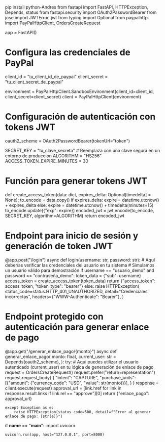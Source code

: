 pip install python-Andres
from fastapi import FastAPI, HTTPException, Depends, status
from fastapi.security import OAuth2PasswordBearer
from jose import JWTError, jwt
from typing import Optional
from paypalhttp import PayPalHttpClient, OrdersCreateRequest

app = FastAPI()

# Configura las credenciales de PayPal
client_id = "tu_client_id_de_paypal"
client_secret = "tu_client_secret_de_paypal"

environment = PayPalHttpClient.SandboxEnvironment(client_id=client_id, client_secret=client_secret)
client = PayPalHttpClient(environment)

# Configuración de autenticación con tokens JWT
oauth2_scheme = OAuth2PasswordBearer(tokenUrl="token")

SECRET_KEY = "tu_clave_secreta"  # Reemplaza con una clave segura en un entorno de producción
ALGORITHM = "HS256"
ACCESS_TOKEN_EXPIRE_MINUTES = 30

# Función para generar tokens JWT
def create_access_token(data: dict, expires_delta: Optional[timedelta] = None):
    to_encode = data.copy()
    if expires_delta:
        expire = datetime.utcnow() + expires_delta
    else:
        expire = datetime.utcnow() + timedelta(minutes=15)
    to_encode.update({"exp": expire})
    encoded_jwt = jwt.encode(to_encode, SECRET_KEY, algorithm=ALGORITHM)
    return encoded_jwt

# Endpoint para inicio de sesión y generación de token JWT
@app.post("/login")
async def login(username: str, password: str):
    # Aquí deberías verificar las credenciales del usuario en tu sistema
    # Simulamos un usuario válido para demostración
    if username == "usuario_demo" and password == "contraseña_demo":
        token_data = {"sub": username}
        access_token = create_access_token(token_data)
        return {"access_token": access_token, "token_type": "bearer"}
    else:
        raise HTTPException(
            status_code=status.HTTP_401_UNAUTHORIZED,
            detail="Credenciales incorrectas",
            headers={"WWW-Authenticate": "Bearer"},
        )

# Endpoint protegido con autenticación para generar enlace de pago
@app.get("/generar_enlace_pago/{monto}")
async def generar_enlace_pago(
    monto: float,
    current_user: str = Depends(oauth2_scheme),
):
    try:
        # Aquí puedes utilizar el usuario autenticado (current_user) en tu lógica de generación de enlace de pago
        request = OrdersCreateRequest()
        request.prefer("return=representation")
        request.request_body(
            {
                "intent": "CAPTURE",
                "purchase_units": [{"amount": {"currency_code": "USD", "value": str(monto)}}],
            }
        )
        response = client.execute(request)
        approval_url = [link.href for link in response.result.links if link.rel == "approve"][0]
        return {"enlace_pago": approval_url}

    except Exception as e:
        raise HTTPException(status_code=500, detail=f"Error al generar enlace de pago: {str(e)}")

if __name__ == "__main__":
    import uvicorn

    uvicorn.run(app, host="127.0.0.1", port=8000)
    

<!---
andresbsc1997/andresbsc1997 is a ✨ special ✨ repository because its `README.md` (this file) appears on your GitHub profile.
You can click the Preview link to take a look at your changes.
--->
